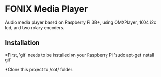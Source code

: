 # FONIX Media Player

Audio media player based on Raspberry Pi 3B+, using OMXPlayer, 1604 i2c lcd, and two rotary encoders.

## Installation

*First, 'git' needs to be installed on your Raspberry Pi
'sudo apt-get install git'

*Clone this project to /opt/ folder.

